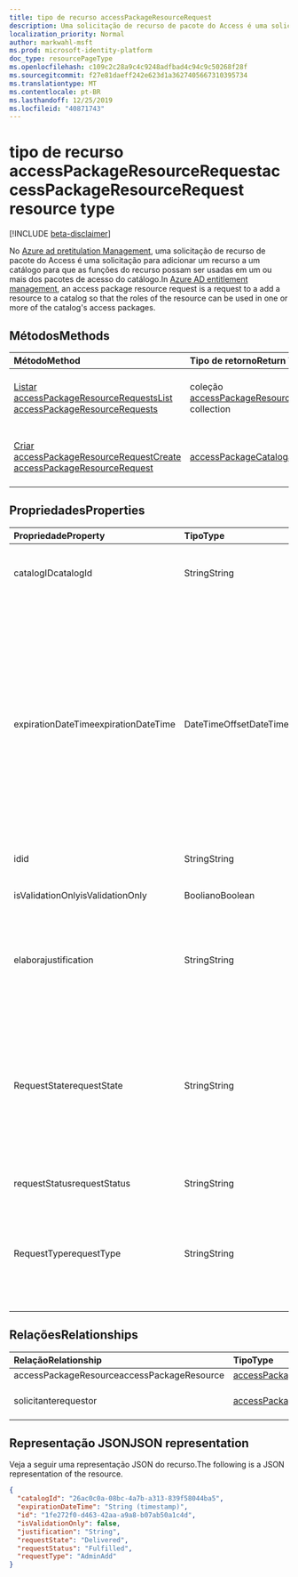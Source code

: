 ```yaml
---
title: tipo de recurso accessPackageResourceRequest
description: Uma solicitação de recurso de pacote do Access é uma solicitação para adicionar um recurso a um catálogo para que as funções do recurso possam ser usadas em um ou mais pacotes de acesso do catálogo.
localization_priority: Normal
author: markwahl-msft
ms.prod: microsoft-identity-platform
doc_type: resourcePageType
ms.openlocfilehash: c109c2c28a9c4c9248adfbad4c94c9c50268f28f
ms.sourcegitcommit: f27e81daeff242e623d1a3627405667310395734
ms.translationtype: MT
ms.contentlocale: pt-BR
ms.lasthandoff: 12/25/2019
ms.locfileid: "40871743"
---
```

# <a name="accesspackageresourcerequest-resource-type"></a><span data-ttu-id="ee6be-103">tipo de recurso accessPackageResourceRequest</span><span class="sxs-lookup"><span data-stu-id="ee6be-103">accessPackageResourceRequest resource type</span></span>

[!INCLUDE [beta-disclaimer](../../includes/beta-disclaimer.md)]

<span data-ttu-id="ee6be-104">No [Azure ad pretitulation Management](entitlementmanagement-root.md), uma solicitação de recurso de pacote do Access é uma solicitação para adicionar um recurso a um catálogo para que as funções do recurso possam ser usadas em um ou mais dos pacotes de acesso do catálogo.</span><span class="sxs-lookup"><span data-stu-id="ee6be-104">In [Azure AD entitlement management](entitlementmanagement-root.md), an access package resource request is a request to a add a resource to a catalog so that the roles of the resource can be used in one or more of the catalog's access packages.</span></span>

## <a name="methods"></a><span data-ttu-id="ee6be-105">Métodos</span><span class="sxs-lookup"><span data-stu-id="ee6be-105">Methods</span></span>

| <span data-ttu-id="ee6be-106">Método</span><span class="sxs-lookup"><span data-stu-id="ee6be-106">Method</span></span>       | <span data-ttu-id="ee6be-107">Tipo de retorno</span><span class="sxs-lookup"><span data-stu-id="ee6be-107">Return Type</span></span> | <span data-ttu-id="ee6be-108">Descrição</span><span class="sxs-lookup"><span data-stu-id="ee6be-108">Description</span></span> |
|:-------------|:------------|:------------|
| [<span data-ttu-id="ee6be-109">Listar accessPackageResourceRequests</span><span class="sxs-lookup"><span data-stu-id="ee6be-109">List accessPackageResourceRequests</span></span>](../api/accesspackageresourcerequest-list.md) | <span data-ttu-id="ee6be-110">coleção [accessPackageResourceRequest](accesspackageresourcerequest.md)</span><span class="sxs-lookup"><span data-stu-id="ee6be-110">[accessPackageResourceRequest](accesspackageresourcerequest.md) collection</span></span> | <span data-ttu-id="ee6be-111">Recupere uma lista de objetos **accessPackageResourceRequest** .</span><span class="sxs-lookup"><span data-stu-id="ee6be-111">Retrieve a list of **accessPackageResourceRequest** objects.</span></span> |
| [<span data-ttu-id="ee6be-112">Criar accessPackageResourceRequest</span><span class="sxs-lookup"><span data-stu-id="ee6be-112">Create accessPackageResourceRequest</span></span>](../api/accesspackageresourcerequest-post.md) | [<span data-ttu-id="ee6be-113">accessPackageCatalog</span><span class="sxs-lookup"><span data-stu-id="ee6be-113">accessPackageCatalog</span></span>](accesspackageresourcerequest.md) | <span data-ttu-id="ee6be-114">Criar um novo objeto **accessPackageResourceRequest** .</span><span class="sxs-lookup"><span data-stu-id="ee6be-114">Create a new **accessPackageResourceRequest** object.</span></span> |

## <a name="properties"></a><span data-ttu-id="ee6be-115">Propriedades</span><span class="sxs-lookup"><span data-stu-id="ee6be-115">Properties</span></span>

| <span data-ttu-id="ee6be-116">Propriedade</span><span class="sxs-lookup"><span data-stu-id="ee6be-116">Property</span></span>     | <span data-ttu-id="ee6be-117">Tipo</span><span class="sxs-lookup"><span data-stu-id="ee6be-117">Type</span></span>        | <span data-ttu-id="ee6be-118">Descrição</span><span class="sxs-lookup"><span data-stu-id="ee6be-118">Description</span></span> |
|:-------------|:------------|:------------|
|<span data-ttu-id="ee6be-119">catalogID</span><span class="sxs-lookup"><span data-stu-id="ee6be-119">catalogId</span></span>|<span data-ttu-id="ee6be-120">String</span><span class="sxs-lookup"><span data-stu-id="ee6be-120">String</span></span>|<span data-ttu-id="ee6be-121">A ID exclusiva do catálogo de pacotes do Access.</span><span class="sxs-lookup"><span data-stu-id="ee6be-121">The unique ID of the access package catalog.</span></span>|
|<span data-ttu-id="ee6be-122">expirationDateTime</span><span class="sxs-lookup"><span data-stu-id="ee6be-122">expirationDateTime</span></span>|<span data-ttu-id="ee6be-123">DateTimeOffset</span><span class="sxs-lookup"><span data-stu-id="ee6be-123">DateTimeOffset</span></span>|<span data-ttu-id="ee6be-p101">O tipo Timestamp representa informações de data e hora usando o formato ISO 8601 e está sempre no horário UTC. Por exemplo, meia-noite em UTC no dia 1º de janeiro de 2014 teria esta aparência: `'2014-01-01T00:00:00Z'`</span><span class="sxs-lookup"><span data-stu-id="ee6be-p101">The Timestamp type represents date and time information using ISO 8601 format and is always in UTC time. For example, midnight UTC on Jan 1, 2014 would look like this: `'2014-01-01T00:00:00Z'`</span></span>|
|<span data-ttu-id="ee6be-126">id</span><span class="sxs-lookup"><span data-stu-id="ee6be-126">id</span></span>|<span data-ttu-id="ee6be-127">String</span><span class="sxs-lookup"><span data-stu-id="ee6be-127">String</span></span>| <span data-ttu-id="ee6be-128">Somente leitura.</span><span class="sxs-lookup"><span data-stu-id="ee6be-128">Read-only.</span></span>|
|<span data-ttu-id="ee6be-129">isValidationOnly</span><span class="sxs-lookup"><span data-stu-id="ee6be-129">isValidationOnly</span></span>|<span data-ttu-id="ee6be-130">Booliano</span><span class="sxs-lookup"><span data-stu-id="ee6be-130">Boolean</span></span>|<span data-ttu-id="ee6be-131">Se definido, não adiciona o recurso.</span><span class="sxs-lookup"><span data-stu-id="ee6be-131">If set, does not add the resource.</span></span>|
|<span data-ttu-id="ee6be-132">elabora</span><span class="sxs-lookup"><span data-stu-id="ee6be-132">justification</span></span>|<span data-ttu-id="ee6be-133">String</span><span class="sxs-lookup"><span data-stu-id="ee6be-133">String</span></span>|<span data-ttu-id="ee6be-134">A justificativa do solicitante para adicionar o recurso.</span><span class="sxs-lookup"><span data-stu-id="ee6be-134">The requestor's justification for adding the resource.</span></span>|
|<span data-ttu-id="ee6be-135">RequestState</span><span class="sxs-lookup"><span data-stu-id="ee6be-135">requestState</span></span>|<span data-ttu-id="ee6be-136">String</span><span class="sxs-lookup"><span data-stu-id="ee6be-136">String</span></span>| <span data-ttu-id="ee6be-137">O resultado de se o serviço foi capaz de adicionar o recurso ao catálogo.</span><span class="sxs-lookup"><span data-stu-id="ee6be-137">The outcome of whether the service was able to add the resource to the catalog.</span></span>  <span data-ttu-id="ee6be-138">O valor é `Delivered` se o recurso foi adicionado.</span><span class="sxs-lookup"><span data-stu-id="ee6be-138">The value is `Delivered` if the resource was added.</span></span> <span data-ttu-id="ee6be-139">Somente Leitura.</span><span class="sxs-lookup"><span data-stu-id="ee6be-139">Read-Only.</span></span>|
|<span data-ttu-id="ee6be-140">requestStatus</span><span class="sxs-lookup"><span data-stu-id="ee6be-140">requestStatus</span></span>|<span data-ttu-id="ee6be-141">String</span><span class="sxs-lookup"><span data-stu-id="ee6be-141">String</span></span>|<span data-ttu-id="ee6be-142">Somente leitura.</span><span class="sxs-lookup"><span data-stu-id="ee6be-142">Read-only.</span></span>|
|<span data-ttu-id="ee6be-143">RequestType</span><span class="sxs-lookup"><span data-stu-id="ee6be-143">requestType</span></span>|<span data-ttu-id="ee6be-144">String</span><span class="sxs-lookup"><span data-stu-id="ee6be-144">String</span></span>|<span data-ttu-id="ee6be-145">Use `AdminAdd` para adicionar um recurso se o chamador for um administrador ou proprietário de recurso.</span><span class="sxs-lookup"><span data-stu-id="ee6be-145">Use `AdminAdd` to add a resource, if the caller is an administrator or resource owner.</span></span> |

## <a name="relationships"></a><span data-ttu-id="ee6be-146">Relações</span><span class="sxs-lookup"><span data-stu-id="ee6be-146">Relationships</span></span>

| <span data-ttu-id="ee6be-147">Relação</span><span class="sxs-lookup"><span data-stu-id="ee6be-147">Relationship</span></span> | <span data-ttu-id="ee6be-148">Tipo</span><span class="sxs-lookup"><span data-stu-id="ee6be-148">Type</span></span>        | <span data-ttu-id="ee6be-149">Descrição</span><span class="sxs-lookup"><span data-stu-id="ee6be-149">Description</span></span> |
|:-------------|:------------|:------------|
|<span data-ttu-id="ee6be-150">accessPackageResource</span><span class="sxs-lookup"><span data-stu-id="ee6be-150">accessPackageResource</span></span>|[<span data-ttu-id="ee6be-151">accessPackageResource</span><span class="sxs-lookup"><span data-stu-id="ee6be-151">accessPackageResource</span></span>](accesspackageresource.md)| <span data-ttu-id="ee6be-152">Anulável.</span><span class="sxs-lookup"><span data-stu-id="ee6be-152">Nullable.</span></span>|
|<span data-ttu-id="ee6be-153">solicitante</span><span class="sxs-lookup"><span data-stu-id="ee6be-153">requestor</span></span>|[<span data-ttu-id="ee6be-154">accessPackageSubject</span><span class="sxs-lookup"><span data-stu-id="ee6be-154">accessPackageSubject</span></span>](accesspackagesubject.md)| <span data-ttu-id="ee6be-p103">Somente leitura. Anulável.</span><span class="sxs-lookup"><span data-stu-id="ee6be-p103">Read-only. Nullable.</span></span>|

## <a name="json-representation"></a><span data-ttu-id="ee6be-157">Representação JSON</span><span class="sxs-lookup"><span data-stu-id="ee6be-157">JSON representation</span></span>

<span data-ttu-id="ee6be-158">Veja a seguir uma representação JSON do recurso.</span><span class="sxs-lookup"><span data-stu-id="ee6be-158">The following is a JSON representation of the resource.</span></span>

<!-- {
  "blockType": "resource",
  "optionalProperties": [

  ],
  "@odata.type": "microsoft.graph.accessPackageResourceRequest",
  "baseType": "",
  "keyProperty": "id"
}-->

```json
{
  "catalogId": "26ac0c0a-08bc-4a7b-a313-839f58044ba5",
  "expirationDateTime": "String (timestamp)",
  "id": "1fe272f0-d463-42aa-a9a8-b07ab50a1c4d",
  "isValidationOnly": false,
  "justification": "String",
  "requestState": "Delivered",
  "requestStatus": "Fulfilled",
  "requestType": "AdminAdd"
}
```

<!-- uuid: 16cd6b66-4b1a-43a1-adaf-3a886856ed98
2019-02-04 14:57:30 UTC -->
<!-- {
  "type": "#page.annotation",
  "description": "accessPackageResourceRequest resource",
  "keywords": "",
  "section": "documentation",
  "tocPath": ""
}-->
